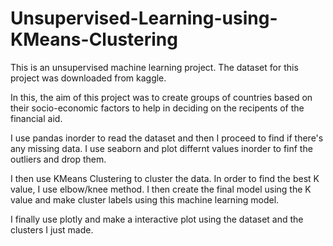 # Unsupervised-Learning-using-KMeans-Clustering

This is an unsupervised machine learning project. The dataset for this project was downloaded from kaggle.

In this, the aim of this project was to create groups of countries based on their socio-economic factors to help in deciding on the recipents of the financial aid.

I use pandas inorder to read the dataset and then I proceed to find if there's any missing data. I use seaborn and plot differnt values inorder to finf the outliers and drop them.

I then use KMeans Clustering to cluster the data. In order to find the best K value, I use elbow/knee method. I then create the final model using the K value and make cluster labels using this machine learning model.

I finally use plotly and make a interactive plot using the dataset and the clusters I just made.
